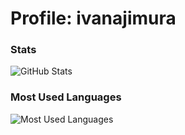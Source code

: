 # Profile: ivanajimura



### Stats

![GitHub Stats](https://github-readme-stats.vercel.app/api?username=ivanajimura&theme=transparent&bg_color=000&border_color=30A3DC&show_icons=true&icon_color=30A3DC&title_color=E94D5F&text_color=FFF)


### Most Used Languages

![Most Used Languages](https://github-readme-stats-git-masterrstaa-rickstaa.vercel.app/api/top-langs/?username=ivanajimura&layout=compact&bg_color=000&border_color=30A3DC&title_color=E94D5F&text_color=FFF)